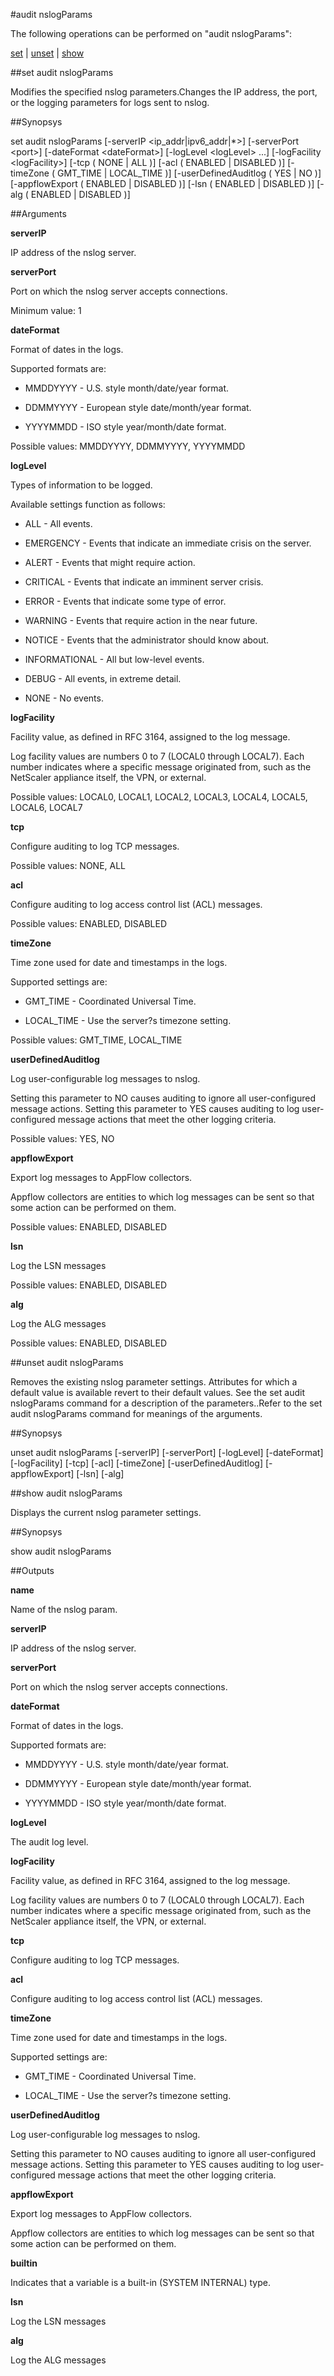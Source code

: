 #audit nslogParams

The following operations can be performed on "audit nslogParams":


[set](#set-audit-nslogparams) | [unset](#unset-audit-nslogparams) | [show](#show-audit-nslogparams)

##set audit nslogParams

Modifies the specified nslog parameters.Changes the IP address, the port, or the logging parameters for logs sent to nslog.


##Synopsys

set audit nslogParams [-serverIP &lt;ip_addr|ipv6_addr|*>] [-serverPort &lt;port>] [-dateFormat &lt;dateFormat>] [-logLevel &lt;logLevel> ...] [-logFacility &lt;logFacility>] [-tcp ( NONE | ALL )] [-acl ( ENABLED | DISABLED )] [-timeZone ( GMT_TIME | LOCAL_TIME )] [-userDefinedAuditlog ( YES | NO )] [-appflowExport ( ENABLED | DISABLED )] [-lsn ( ENABLED | DISABLED )] [-alg ( ENABLED | DISABLED )]


##Arguments

<b>serverIP</b>
IP address of the nslog server.

<b>serverPort</b>
Port on which the nslog server accepts connections.
Minimum value: 1

<b>dateFormat</b>
Format of dates in the logs.
Supported formats are: 
* MMDDYYYY - U.S. style month/date/year format.
* DDMMYYYY - European style date/month/year format.
* YYYYMMDD - ISO style year/month/date format.
Possible values: MMDDYYYY, DDMMYYYY, YYYYMMDD

<b>logLevel</b>
Types of information to be logged. 
Available settings function as follows: 
* ALL - All events.
* EMERGENCY - Events that indicate an immediate crisis on the server.
* ALERT - Events that might require action.
* CRITICAL - Events that indicate an imminent server crisis.
* ERROR - Events that indicate some type of error.
* WARNING - Events that require action in the near future.
* NOTICE - Events that the administrator should know about.
* INFORMATIONAL - All but low-level events.
* DEBUG - All events, in extreme detail.
* NONE - No events.

<b>logFacility</b>
Facility value, as defined in RFC 3164, assigned to the log message. 
Log facility values are numbers 0 to 7 (LOCAL0 through LOCAL7). Each number indicates where a specific message originated from, such as the NetScaler appliance itself, the VPN, or external.
Possible values: LOCAL0, LOCAL1, LOCAL2, LOCAL3, LOCAL4, LOCAL5, LOCAL6, LOCAL7

<b>tcp</b>
Configure auditing to log TCP messages.
Possible values: NONE, ALL

<b>acl</b>
Configure auditing to log access control list (ACL) messages.
Possible values: ENABLED, DISABLED

<b>timeZone</b>
Time zone used for date and timestamps in the logs. 
Supported settings are: 
* GMT_TIME - Coordinated Universal Time.
* LOCAL_TIME - Use the server?s timezone setting.
Possible values: GMT_TIME, LOCAL_TIME

<b>userDefinedAuditlog</b>
Log user-configurable log messages to nslog.
Setting this parameter to NO causes auditing to ignore all user-configured message actions. Setting this parameter to YES causes auditing to log user-configured message actions that meet the other logging criteria.
Possible values: YES, NO

<b>appflowExport</b>
Export log messages to AppFlow collectors.
Appflow collectors are entities to which log messages can be sent so that some action can be performed on them.
Possible values: ENABLED, DISABLED

<b>lsn</b>
Log the LSN messages
Possible values: ENABLED, DISABLED

<b>alg</b>
Log the ALG messages
Possible values: ENABLED, DISABLED



##unset audit nslogParams

Removes the existing nslog parameter settings. Attributes for which a default value is available revert to their default values. See the set audit nslogParams command for a description of the parameters..Refer to the set audit nslogParams command for meanings of the arguments.


##Synopsys

unset audit nslogParams [-serverIP] [-serverPort] [-logLevel] [-dateFormat] [-logFacility] [-tcp] [-acl] [-timeZone] [-userDefinedAuditlog] [-appflowExport] [-lsn] [-alg]


##show audit nslogParams

Displays the current nslog parameter settings.


##Synopsys

show audit nslogParams


##Outputs

<b>name</b>
Name of the nslog param.

<b>serverIP</b>
IP address of the nslog server.

<b>serverPort</b>
Port on which the nslog server accepts connections.

<b>dateFormat</b>
Format of dates in the logs.
Supported formats are: 
* MMDDYYYY - U.S. style month/date/year format.
* DDMMYYYY - European style date/month/year format.
* YYYYMMDD - ISO style year/month/date format.

<b>logLevel</b>
The audit log level.

<b>logFacility</b>
Facility value, as defined in RFC 3164, assigned to the log message. 
Log facility values are numbers 0 to 7 (LOCAL0 through LOCAL7). Each number indicates where a specific message originated from, such as the NetScaler appliance itself, the VPN, or external.

<b>tcp</b>
Configure auditing to log TCP messages.

<b>acl</b>
Configure auditing to log access control list (ACL) messages.

<b>timeZone</b>
Time zone used for date and timestamps in the logs. 
Supported settings are: 
* GMT_TIME - Coordinated Universal Time.
* LOCAL_TIME - Use the server?s timezone setting.

<b>userDefinedAuditlog</b>
Log user-configurable log messages to nslog.
Setting this parameter to NO causes auditing to ignore all user-configured message actions. Setting this parameter to YES causes auditing to log user-configured message actions that meet the other logging criteria.

<b>appflowExport</b>
Export log messages to AppFlow collectors.
Appflow collectors are entities to which log messages can be sent so that some action can be performed on them.

<b>builtin</b>
Indicates that a variable is a built-in (SYSTEM INTERNAL) type.

<b>lsn</b>
Log the LSN messages

<b>alg</b>
Log the ALG messages



